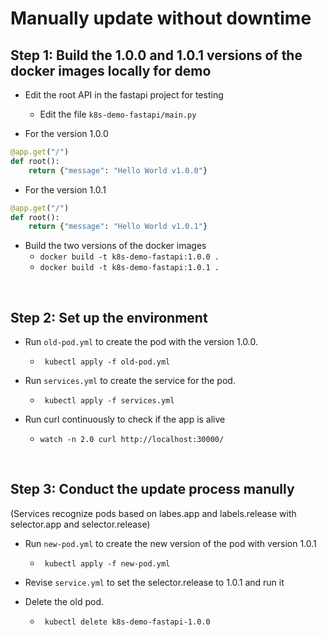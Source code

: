 # Manually update without downtime
## Step 1: Build the 1.0.0 and 1.0.1 versions of the docker images locally for demo
- Edit the root API in the fastapi project for testing
    - Edit the file `k8s-demo-fastapi/main.py`

- For the version 1.0.0
```python
@app.get("/")
def root():
    return {"message": "Hello World v1.0.0"}
```

- For the version 1.0.1
```python
@app.get("/")
def root():
    return {"message": "Hello World v1.0.1"}
```

- Build the two versions of the docker images
    - `docker build -t k8s-demo-fastapi:1.0.0 .`
    - `docker build -t k8s-demo-fastapi:1.0.1 .`

<br>

## Step 2: Set up the environment
- Run `old-pod.yml` to create the pod with the version 1.0.0.
    - ` kubectl apply -f old-pod.yml`

- Run `services.yml` to create the service for the pod.
    - ` kubectl apply -f services.yml`

- Run curl continuously to check if the app is alive
    - `watch -n 2.0 curl http://localhost:30000/`

<br>

## Step 3: Conduct the update process manully
(Services recognize pods based on labes.app and labels.release with selector.app and selector.release)

- Run `new-pod.yml` to create the new version of the pod with version 1.0.1
    - ` kubectl apply -f new-pod.yml`

- Revise `service.yml` to set the selector.release to 1.0.1 and run it

- Delete the old pod.
    - ` kubectl delete k8s-demo-fastapi-1.0.0`